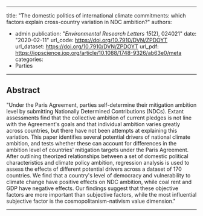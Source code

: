 
---
title: "The domestic politics of international climate commitments: which factors explain cross-country variation in NDC ambition?"
authors:
- admin
publication: "*Environmental Research Letters 15*(2), 024021"
date: "2020-02-11"
url_code: https://doi.org/10.7910/DVN/ZPDOYT
url_dataset: https://doi.org/10.7910/DVN/ZPDOYT
url_pdf: https://iopscience.iop.org/article/10.1088/1748-9326/ab63e0/meta
categories: 
- Parties
---

## Abstract
"Under the Paris Agreement, parties self-determine their mitigation ambition level by submitting Nationally Determined Contributions (NDCs). Extant assessments find that the collective ambition of current pledges is not line with the Agreement's goals and that individual ambition varies greatly across countries, but there have not been attempts at explaining this variation. This paper identifies several potential drivers of national climate ambition, and tests whether these can account for differences in the ambition level of countries' mitigation targets under the Paris Agreement. After outlining theorized relationships between a set of domestic political characteristics and climate policy ambition, regression analysis is used to assess the effects of different potential drivers across a dataset of 170 countries. We find that a country's level of democracy and vulnerability to climate change have positive effects on NDC ambition, while coal rent and GDP have negative effects. Our findings suggest that these objective factors are more important than subjective factors, while the most influential subjective factor is the cosmopolitanism-nativism value dimension."



---